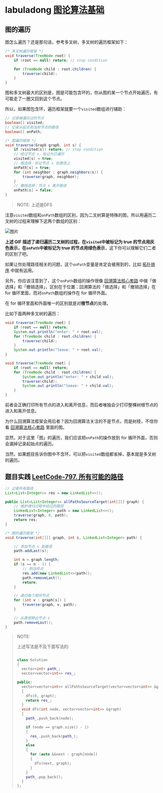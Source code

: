 # labuladong [图论算法基础](https://mp.weixin.qq.com/s?__biz=MzAxODQxMDM0Mw==&mid=2247494624&idx=1&sn=29b84ce2a1ba8115922179e207281e27&scene=21#wechat_redirect)



## 图的遍历

图怎么遍历？还是那句话，参考多叉树，多叉树的遍历框架如下：

```java
/* 多叉树遍历框架 */
void traverse(TreeNode root) {
    if (root == null) return; // stop condition

    for (TreeNode child : root.children) {
        traverse(child);
    }
}
```

图和多叉树最大的区别是，图是可能包含环的，你从图的某一个节点开始遍历，有可能走了一圈又回到这个节点。

所以，如果图包含环，遍历框架就要一个`visited`数组进行辅助：

```java
// 记录被遍历过的节点
boolean[] visited;
// 记录从起点到当前节点的路径
boolean[] onPath;

/* 图遍历框架 */
void traverse(Graph graph, int s) {
    if (visited[s]) return; // stop condition
    // 经过节点 s，标记为已遍历
    visited[s] = true;
    // 做选择：标记节点 s 在路径上
    onPath[s] = true;
    for (int neighbor : graph.neighbors(s)) {
        traverse(graph, neighbor);
    }
    // 撤销选择：节点 s 离开路径
    onPath[s] = false;
}
```

> NOTE: 上述是DFS

注意`visited`数组和`onPath`数组的区别，因为二叉树算是特殊的图，所以用遍历二叉树的过程来理解下这两个数组的区别：

![图片](https://mmbiz.qpic.cn/sz_mmbiz_gif/gibkIz0MVqdFam5oRSu0VjicmiahDJShicYw30YXQRIjUWgfbQH308jiaq84ZAAqc9gOZe8VLudqr4HaqmPiaf0coJpA/640?wx_fmt=gif&wxfrom=5&wx_lazy=1&wx_co=1)

**上述 GIF 描述了递归遍历二叉树的过程，在`visited`中被标记为 true 的节点用灰色表示，在`onPath`中被标记为 true 的节点用绿色表示**，这下你可以理解它们二者的区别了吧。



如果让你处理路径相关的问题，这个`onPath`变量是肯定会被用到的，比如 [拓扑排序](https://mp.weixin.qq.com/s?__biz=MzAxODQxMDM0Mw==&mid=2247491897&idx=1&sn=c2d77dd649548d077815af3c976b61d1&scene=21#wechat_redirect) 中就有运用。



另外，你应该注意到了，这个`onPath`数组的操作很像 [回溯算法核心套路](https://mp.weixin.qq.com/s?__biz=MzAxODQxMDM0Mw==&mid=2247484709&idx=1&sn=1c24a5c41a5a255000532e83f38f2ce4&scene=21#wechat_redirect) 中做「做选择」和「撤销选择」，区别在于位置：回溯算法的「做选择」和「撤销选择」在 for 循环里面，而对`onPath`数组的操作在 for 循环外面。

在 for 循环里面和外面唯一的区别就是对**根节点**的处理。

比如下面两种多叉树的遍历：



```java
void traverse(TreeNode root) {
    if (root == null) return;
    System.out.println("enter: " + root.val);
    for (TreeNode child : root.children) {
        traverse(child);
    }
    System.out.println("leave: " + root.val);
}

void traverse(TreeNode root) {
    if (root == null) return;
    for (TreeNode child : root.children) {
        System.out.println("enter: " + child.val);
        traverse(child);
        System.out.println("leave: " + child.val);
    }
}
```

前者会正确打印所有节点的进入和离开信息，而后者唯独会少打印整棵树根节点的进入和离开信息。

为什么回溯算法框架会用后者？因为回溯算法关注的不是节点，而是树枝，不信你看 [回溯算法核心套路](https://mp.weixin.qq.com/s?__biz=MzAxODQxMDM0Mw==&mid=2247484709&idx=1&sn=1c24a5c41a5a255000532e83f38f2ce4&scene=21#wechat_redirect) 里面的图。

显然，对于这里「图」的遍历，我们应该把`onPath`的操作放到 for 循环外面，否则会漏掉记录起始点的遍历。

当然，如果题目告诉你图中不含环，可以把`visited`数组都省掉，基本就是多叉树的遍历。

## 题目实践 [LeetCode-797. 所有可能的路径](https://leetcode.cn/problems/all-paths-from-source-to-target/)



```java
// 记录所有路径
List<List<Integer>> res = new LinkedList<>();

public List<List<Integer>> allPathsSourceTarget(int[][] graph) {
    // 维护递归过程中经过的路径
    LinkedList<Integer> path = new LinkedList<>();
    traverse(graph, 0, path);
    return res;
}

/* 图的遍历框架 */
void traverse(int[][] graph, int s, LinkedList<Integer> path) {

    // 添加节点 s 到路径
    path.addLast(s);

    int n = graph.length;
    if (s == n - 1) {
        // 到达终点
        res.add(new LinkedList<>(path));
        path.removeLast();
        return;
    }

    // 递归每个相邻节点
    for (int v : graph[s]) {
        traverse(graph, v, path);
    }

    // 从路径移出节点 s
    path.removeLast();
}
```



> NOTE:
>
> 上述写法是不及下面写法的:
>
> ```c++
> 
> class Solution
> {
>   vector<int> path_;
>   vector<vector<int>> res_;
> 
> public:
>   vector<vector<int>> allPathsSourceTarget(vector<vector<int>> &graph)
>   {
>     dfs(0, graph);
>     return res_;
>   }
>   void dfs(int node, vector<vector<int>> &graph)
>   {
>     path_.push_back(node);
> 
>     if (node == graph.size() - 1)
>     {
>       res_.push_back(path_);
>     }
>     else
>     {
>       for (auto &&next : graph[node])
>       {
>         dfs(next, graph);
>       }
>     }
>     path_.pop_back();
>   }
> };
> ```
>
> 